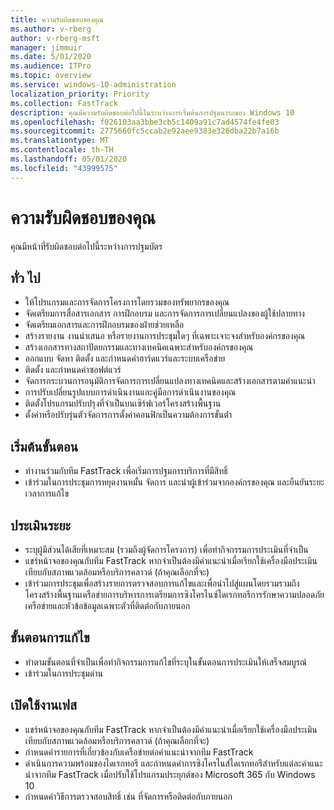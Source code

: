 ```yaml
---
title: ความรับผิดชอบของคุณ
ms.author: v-rberg
author: v-rberg-msft
manager: jimmuir
ms.date: 5/01/2020
ms.audience: ITPro
ms.topic: overview
ms.service: windows-10-administration
localization_priority: Priority
ms.collection: FastTrack
description: คุณมีความรับผิดชอบต่อไปนี้ในระหว่างการเริ่มต้นการปฐมนารถของ Windows 10
ms.openlocfilehash: f026103aa3bbe3cb5c1409a91c7ad4574fe4fe03
ms.sourcegitcommit: 2775660fc5ccab2e92aee9383e326dba22b7a16b
ms.translationtype: MT
ms.contentlocale: th-TH
ms.lasthandoff: 05/01/2020
ms.locfileid: "43999575"
---
```

# <a name="your-responsibilities"></a>ความรับผิดชอบของคุณ

คุณมีหน้าที่รับผิดชอบต่อไปนี้ระหว่างการปฐมบัตร

## <a name="general"></a>ทั่ว ไป

- ให้โปรแกรมและการจัดการโครงการโดยรวมของทรัพยากรของคุณ
- จัดเตรียมการสื่อสารเอกสาร การฝึกอบรม และการจัดการการเปลี่ยนแปลงของผู้ใช้ปลายทาง
- จัดเตรียมเอกสารและการฝึกอบรมของฝ่ายช่วยเหลือ
- สร้างรายงาน งานนําเสนอ หรือรายงานการประชุมใดๆ ที่เฉพาะเจาะจงสําหรับองค์กรของคุณ
- สร้างเอกสารทางสถาปัตยกรรมและทางเทคนิคเฉพาะสําหรับองค์กรของคุณ
- ออกแบบ จัดหา ติดตั้ง และกําหนดค่าฮาร์ดแวร์และระบบเครือข่าย
- ติดตั้ง และกําหนดค่าซอฟต์แวร์
- จัดการกระบวนการอนุมัติการจัดการการเปลี่ยนแปลงทางเทคนิคและสร้างเอกสารตามคําแนะนํา
- การปรับเปลี่ยนรูปแบบการดําเนินงานและคู่มือการดําเนินงานของคุณ
- ติดตั้งโปรแกรมปรับปรุงที่จําเป็นบนเซิร์ฟเวอร์โครงสร้างพื้นฐาน
- ตั้งค่าหรือปรับรุ่นตัวจัดการการตั้งค่าคอนฟิกเป็นความต้องการขั้นต่ํา

## <a name="initiate-phase"></a>เริ่มต้นขั้นตอน

- ทํางานร่วมกับทีม FastTrack เพื่อเริ่มการปฐมการบริการที่มีสิทธิ์
- เข้าร่วมในการประชุมการหยุดงานหมั้น จัดการ และนําผู้เข้าร่วมจากองค์กรของคุณ และยืนยันระยะเวลาการแก้ไข

## <a name="assess-phase"></a>ประเมินระยะ

- ระบุผู้มีส่วนได้เสียที่เหมาะสม (รวมถึงผู้จัดการโครงการ) เพื่อทํากิจกรรมการประเมินที่จําเป็น
- แชร์หน้าจอของคุณกับทีม FastTrack หากจําเป็นต้องมีคําแนะนําเมื่อเรียกใช้เครื่องมือประเมินเทียบกับสภาพแวดล้อมหรือบริการคลาวด์ (ถ้าคุณเลือกที่จะ)
- เข้าร่วมการประชุมเพื่อสร้างรายการตรวจสอบการแก้ไขและเพื่อนําไปสู่แผนโดยรวมรวมถึงโครงสร้างพื้นฐานเครือข่ายการบริหารการเตรียมการซิงโครไนซ์ไดเรกทอรีการรักษาความปลอดภัยเครือข่ายและหัวข้อข้อมูลเฉพาะตัวที่ติดต่อกับภายนอก

## <a name="remediate-phase"></a>ขั้นตอนการแก้ไข

- ทําตามขั้นตอนที่จําเป็นเพื่อทํากิจกรรมการแก้ไขที่ระบุในขั้นตอนการประเมินให้เสร็จสมบูรณ์
- เข้าร่วมในการประชุมด่าน

## <a name="enable-phase"></a>เปิดใช้งานเฟส

- แชร์หน้าจอของคุณกับทีม FastTrack หากจําเป็นต้องมีคําแนะนําเมื่อเรียกใช้เครื่องมือประเมินเทียบกับสภาพแวดล้อมหรือบริการคลาวด์ (ถ้าคุณเลือกที่จะ)
- กําหนดค่ารายการที่เกี่ยวข้องกับเครือข่ายต่อคําแนะนําจากทีม FastTrack
- ดําเนินการความพร้อมของไดเรกทอรี และกําหนดค่าการซิงโครไนส์ไดเรกทอรีสําหรับแต่ละคําแนะนําจากทีม FastTrack เมื่อปรับใช้โปรแกรมประยุกต์ของ Microsoft 365 กับ Windows 10
- กําหนดค่าวิธีการตรวจสอบสิทธิ์ เช่น ที่จัดการหรือติดต่อกับภายนอก

